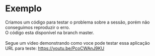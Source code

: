# Exemplo
Criamos um código para testar o problema sobre a sessão, porém não conseguimos reproduzir o erro.
<br>O código esta disponível na branch master.
<br>
<br>Segue um video demonstrando como voce pode testar essa aplicação
<br>URL para teste: https://youtu.be/PcoCWAnJ9KU
